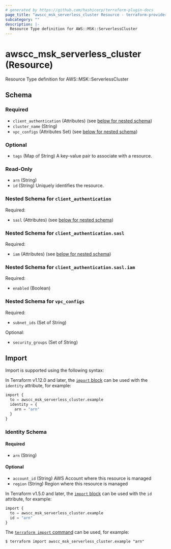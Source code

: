 ```yaml
---
# generated by https://github.com/hashicorp/terraform-plugin-docs
page_title: "awscc_msk_serverless_cluster Resource - terraform-provider-awscc"
subcategory: ""
description: |-
  Resource Type definition for AWS::MSK::ServerlessCluster
---
```


# awscc_msk_serverless_cluster (Resource)

Resource Type definition for AWS::MSK::ServerlessCluster



<!-- schema generated by tfplugindocs -->
## Schema

### Required

- `client_authentication` (Attributes) (see [below for nested schema](#nestedatt--client_authentication))
- `cluster_name` (String)
- `vpc_configs` (Attributes Set) (see [below for nested schema](#nestedatt--vpc_configs))

### Optional

- `tags` (Map of String) A key-value pair to associate with a resource.

### Read-Only

- `arn` (String)
- `id` (String) Uniquely identifies the resource.

<a id="nestedatt--client_authentication"></a>
### Nested Schema for `client_authentication`

Required:

- `sasl` (Attributes) (see [below for nested schema](#nestedatt--client_authentication--sasl))

<a id="nestedatt--client_authentication--sasl"></a>
### Nested Schema for `client_authentication.sasl`

Required:

- `iam` (Attributes) (see [below for nested schema](#nestedatt--client_authentication--sasl--iam))

<a id="nestedatt--client_authentication--sasl--iam"></a>
### Nested Schema for `client_authentication.sasl.iam`

Required:

- `enabled` (Boolean)




<a id="nestedatt--vpc_configs"></a>
### Nested Schema for `vpc_configs`

Required:

- `subnet_ids` (Set of String)

Optional:

- `security_groups` (Set of String)

## Import

Import is supported using the following syntax:

In Terraform v1.12.0 and later, the [`import` block](https://developer.hashicorp.com/terraform/language/import) can be used with the `identity` attribute, for example:

```terraform
import {
  to = awscc_msk_serverless_cluster.example
  identity = {
    arn = "arn"
  }
}
```

<!-- schema generated by tfplugindocs -->
### Identity Schema

#### Required

- `arn` (String)

#### Optional

- `account_id` (String) AWS Account where this resource is managed
- `region` (String) Region where this resource is managed

In Terraform v1.5.0 and later, the [`import` block](https://developer.hashicorp.com/terraform/language/import) can be used with the `id` attribute, for example:

```terraform
import {
  to = awscc_msk_serverless_cluster.example
  id = "arn"
}
```

The [`terraform import` command](https://developer.hashicorp.com/terraform/cli/commands/import) can be used, for example:

```shell
$ terraform import awscc_msk_serverless_cluster.example "arn"
```
